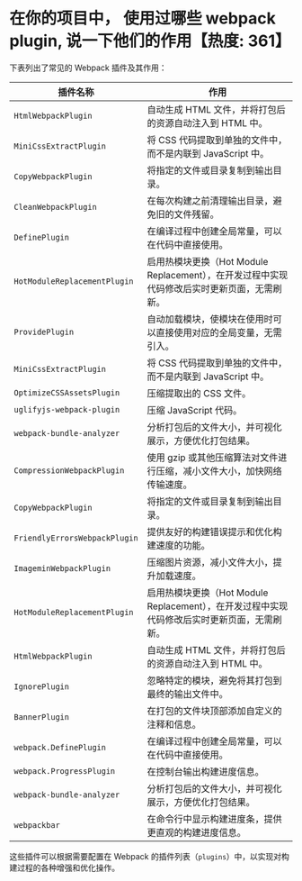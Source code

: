 # 在你的项目中， 使用过哪些 webpack plugin, 说一下他们的作用【热度: 361】

下表列出了常见的 Webpack 插件及其作用：

| 插件名称                                     | 作用                                                                                                                      |
| ------------------------------------------------ | --------------------------------------------------------------------------------------------------------------------------- |
| `HtmlWebpackPlugin`                      | 自动生成 HTML 文件，并将打包后的资源自动注入到 HTML 中。                                                                     |
| `MiniCssExtractPlugin`                | 将 CSS 代码提取到单独的文件中，而不是内联到 JavaScript 中。                                                                   |
| `CopyWebpackPlugin`                   | 将指定的文件或目录复制到输出目录。                                                                                         |
| `CleanWebpackPlugin`                  | 在每次构建之前清理输出目录，避免旧的文件残留。                                                                               |
| `DefinePlugin`                          | 在编译过程中创建全局常量，可以在代码中直接使用。                                                                             |
| `HotModuleReplacementPlugin` | 启用热模块更换（Hot Module Replacement），在开发过程中实现代码修改后实时更新页面，无需刷新。                           |
| `ProvidePlugin`                           | 自动加载模块，使模块在使用时可以直接使用对应的全局变量，无需引入。                                                               |
| `MiniCssExtractPlugin`                | 将 CSS 代码提取到单独的文件中，而不是内联到 JavaScript 中。                                                                   |
| `OptimizeCSSAssetsPlugin`        | 压缩提取出的 CSS 文件。                                                                                                    |
| `uglifyjs-webpack-plugin`           | 压缩 JavaScript 代码。                                                                                                      |
| `webpack-bundle-analyzer`        | 分析打包后的文件大小，并可视化展示，方便优化打包结果。                                                                       |
| `CompressionWebpackPlugin`   | 使用 gzip 或其他压缩算法对文件进行压缩，减小文件大小，加快网络传输速度。                                                      |
| `CopyWebpackPlugin`                 | 将指定的文件或目录复制到输出目录。                                                                                          |
| `FriendlyErrorsWebpackPlugin`     | 提供友好的构建错误提示和优化构建速度的功能。                                                                                 |
| `ImageminWebpackPlugin`           | 压缩图片资源，减小文件大小，提升加载速度。                                                                                  |
| `HotModuleReplacementPlugin` | 启用热模块更换（Hot Module Replacement），在开发过程中实现代码修改后实时更新页面，无需刷新。                            |
| `HtmlWebpackPlugin`                      | 自动生成 HTML 文件，并将打包后的资源自动注入到 HTML 中。                                                                     |
| `IgnorePlugin`                                | 忽略特定的模块，避免将其打包到最终的输出文件中。                                                                             |
| `BannerPlugin`                                | 在打包的文件块顶部添加自定义的注释和信息。                                                                                   |
| `webpack.DefinePlugin`              | 在编译过程中创建全局常量，可以在代码中直接使用。                                                                             |
| `webpack.ProgressPlugin`          | 在控制台输出构建进度信息。                                                                                                  |
| `webpack-bundle-analyzer`        | 分析打包后的文件大小，并可视化展示，方便优化打包结果。                                                                       |
| `webpackbar`                                  | 在命令行中显示构建进度条，提供更直观的构建进度信息。                                                                          |

这些插件可以根据需要配置在 Webpack 的插件列表（`plugins`）中，以实现对构建过程的各种增强和优化操作。